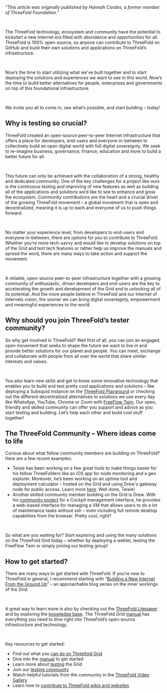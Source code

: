 *"This article was originally published by Hannah Cordes, a former member of ThreeFold Foundation."*

<br>


The ThreeFold technology, ecosystem and community have the potential to kickstart a new Internet era filled with abundance and opportunities for all. ThreeFold is 100% open-source, so anyone can contribute to ThreeFold on GitHub and build their own solutions and applications on ThreeFold’s infrastructure.

<br>

Now’s the time to start utilizing what we’ve built together and to start deploying the solutions and experiences we want to see in this world. Now’s the time to build better alternatives for people, enterprises and governments on top of this foundational infrastructure.

<br>

We invite you all to come in, see what’s possible, and start building – today!

## Why is testing so crucial?

ThreeFold created an open-source peer-to-peer Internet infrastructure that offers a place for developers, end-users and everyone in-between to collectively build an open digital world with full digital sovereignty. We seek to re-imagine business, governance, finance, education and more to build a better future for all.

<br>

This future can only be achieved with the collaboration of a strong, healthy and dedicated community. One of the key challenges for a project like ours is the continuous testing and improving of new features as well as building all of the applications and solutions we’d like to see to enhance and grow the ecosystem. Community contributions are the heart and a crucial driver of the growing ThreeFold movement – a global movement that is open and decentralized, meaning it is up to each and everyone of us to push things forward.

<br>

No matter your experience level, from developers to end-users and everyone in-between, there are options for you to contribute to ThreeFold. Whether you’re more tech-savvy and would like to develop solutions on top of the Grid and test tech features or rather help us improve the manuals and spread the word, there are many ways to take action and support the movement.

<br>

A reliable, open-source peer-to-peer infrastructure together with a growing community of enthusiastic, driven developers and end-users are the key to accelerating the growth and development of the Grid and to unlocking all of its potential. And the more people believe in ThreeFold and our Internet of Internets vision, the sooner we can bring digital sovereignty, empowerment and meaningful experiences to the world.

## Why should you join ThreeFold’s tester community?

So why get involved in ThreeFold? Well first of all, you can join an engaged, open movement that seeks to shape the future we want to live in and provide better solutions for our planet and people. You can meet, exchange and collaborate with people from all over the world that share similar interests and values.

<br>

You also learn new skills and get to know some innovative technology that enables you to build and test pretty cool applications and solutions – like deploying a Subsquid instance on the [ThreeFold Playground](https://play.grid.tf) or checking out the different decentralized alternatives to solutions we use every day like WhatsApp, YouTube, Chrome or Zoom with [FreeFlow Twin](https://demo.freeflow.life). Our open, friendly and skilled community can offer you support and advice as you start testing and building. Let’s help each other and build cool stuff together!

## The ThreeFold Community – Where ideas come to life

Curious about what fellow community members are building on ThreeFold? Here are a few recent examples:

* Teisie has been working on a few great tools to make things easier for his fellow ThreeFolders like an iOS app for node monitoring and a geo explorer. Moreover, he’s been working on an uptime tool and deployment calculator – hosted on the Grid and using Drew's gateway node for public access. Learn more [here](https://forum.threefold.io/t/teisies-uptime-tool-and-deployment-calculator/3384?u=hannahcordes). Well done, Teisie!
* Another skilled community member building on the Grid is Drew. With his [community project](https://forum.threefold.io/t/cockpit-managed-ubuntu-vm/3376?u=hannahcordes) for a Cockpit management interface, he provides a web-based interface for managing a VM that allows users to do a lot of maintenance tasks without ssh – even including full remote desktop capabilities from the browser. Pretty cool, right?

<br>

So what are you waiting for? Start exploring and using the many solutions on the ThreeFold Grid today – whether by deploying a weblet, testing the FreeFlow Twin or simply joining our testing group!

## How to get started?

There are many ways to get started with ThreeFold. If you’re new to ThreeFold in general, I recommend starting with “[Building a New Internet From the Ground Up](https://forum.threefold.io/t/how-threefold-is-building-a-new-internet-from-the-ground-up/2057?u=hannahcordes)” – an approachable blog series on the inner workings of the Grid.

<br>

A great way to learn more is also by checking out the [ThreeFold Litepaper](https://threefold.docsend.com/view/7x2pezpn2548v8qq/d/an66sngk5h3yf2zk) and by exploring the [knowledge base](https://library.threefold.me/info/threefold/#/). The ThreeFold Grid [manual](https://library.threefold.me/info/manual/#/) has everything you need to dive right into ThreeFold’s open-source infrastructure and technology.

<br>

Key resources to get started:

* Find out what you [can do on Threefold Grid](https://library.threefold.me/info/manual/#/manual__faq?id=what-can-i-do-on-threefold-grid)
* Dive into the [manual](https://library.threefold.me/info/manual/#/) to get started
* Learn more about [testing](https://library.threefold.me/info/manual/#/manual__grid3_testing?id=testing-the-threefold_grid3) the Grid
* Join our [testing community](https://t.me/threefoldtesting)
* Watch helpful tutorials from the community in the [ThreeFold Video Gallery](https://forum.threefold.io/t/threefold-video-gallery/3091?u=hannahcordes)
* Learn how to [contribute to ThreeFold wikis and websites](https://forum.threefold.io/t/how-to-contribute-to-threefold-wikis-and-websites/1154)